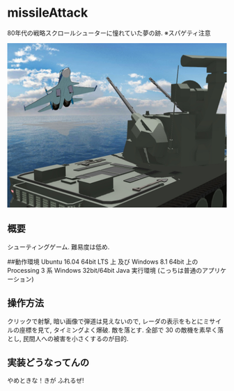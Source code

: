 # missileAttack
80年代の戦略スクロールシューターに憧れていた夢の跡. ※スパゲティ注意


![BATTLE](https://github.com/yasu80/missileAttack/blob/master/readme/BATTLE.jpg)

## 概要
シューティングゲーム. 難易度は低め.

##動作環境
Ubuntu 16.04 64bit LTS 上 及び Windows 8.1 64bit 上の Processing 3 系
Windows 32bit/64bit Java 実行環境 (こっちは普通のアプリケーション)

## 操作方法
クリックで射撃, 暗い画像で弾道は見えないので, レーダの表示をもとにミサイルの座標を見て, タイミングよく爆破. 敵を落とす.
全部で 30 の敵機を素早く落とし, 民間人への被害を小さくするのが目的.

## 実装どうなってんの
やめときな！きが ふれるぜ!
